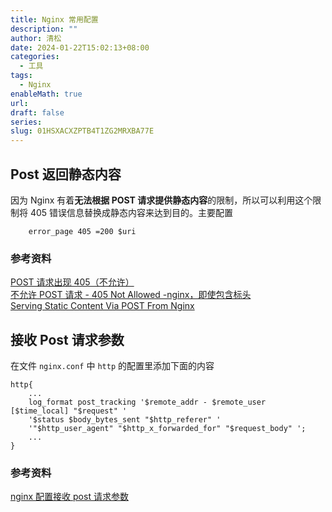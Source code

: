 ```yaml
---
title: Nginx 常用配置
description: ""
author: 清松
date: 2024-01-22T15:02:13+08:00
categories:
  - 工具
tags:
  - Nginx
enableMath: true
url: 
draft: false
series: 
slug: 01HSXACXZPTB4T1ZG2MRXBA77E
---
```

## Post 返回静态内容
因为 Nginx 有着**无法根据 POST
请求提供静态内容**的限制，所以可以利用这个限制将 405
错误信息替换成静态内容来达到目的。主要配置
```
    error_page 405 =200 $uri
```
### 参考资料
[POST 请求出现 405（不允许）](https://serverfault.com/questions/854425/405-not-allowed-on-post-request)  
[不允许 POST 请求 - 405 Not Allowed -nginx，即使包含标头](https://stackoverflow.com/questions/24415376/post-request-not-allowed-405-not-allowed-nginx-even-with-headers-included)  
[Serving Static Content Via POST From Nginx](http://invalidlogic.com/2011/04/12/serving-static-content-via-post-from-nginx/)  

## 接收 Post 请求参数
在文件 `nginx.conf` 中 `http` 的配置里添加下面的内容  
```
http{
    ...
    log_format post_tracking '$remote_addr - $remote_user [$time_local] "$request" '
    '$status $body_bytes_sent "$http_referer" '
    '"$http_user_agent" "$http_x_forwarded_for" "$request_body" ';
    ...
}
```
### 参考资料
[nginx 配置接收 post 请求参数](https://blog.csdn.net/qq_16142851/article/details/79957532)  
